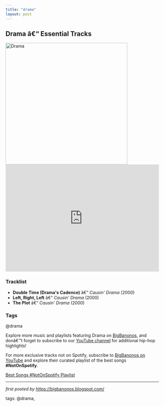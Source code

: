 ```yaml
---
title: "drama"
layout: post
---
```

<h2>Drama â€“ Essential Tracks</h2> <div > <img src="https://i.ytimg.com/vi/rE1ZIfbXVKY/sddefault.jpg" alt="Drama" width="400" />
</div> <iframe src="https://open.spotify.com/embed/playlist/6l0koeg7aIUXLbJeM2rl7X?utm_source=generator" width="100%" height="352" frameborder="0" allowfullscreen="" allow="autoplay; clipboard-write; encrypted-media; fullscreen; picture-in-picture" loading="lazy"></iframe> <h3>Tracklist</h3>
<ul> <li><strong>Double Time (Drama's Cadence)</strong> â€“ <em>Causin' Drama</em> (2000)</li> <li><strong>Left, Right, Left</strong> â€“ <em>Causin' Drama</em> (2000)</li> <li><strong>The Plot</strong> â€“ <em>Causin' Drama</em> (2000)</li>
</ul> <h3>Tags</h3>
<p>@drama</p> <p>Explore more music and playlists featuring Drama on <a href="https://bigbanonos.blogspot.com/" target="_blank">BigBanonos</a>, and donâ€™t forget to subscribe to our <a href="https://www.youtube.com/@BigBanonos" target="_blank">YouTube channel</a> for additional hip-hop highlights!</p>


<!--Subscribe and Playlist Links-->
<div>
    <p>For more exclusive tracks not on Spotify, subscribe to <a href="https://www.youtube.com/@BigBanonos" target="_blank">BigBanonos on YouTube</a> and explore their curated playlist of the best songs <strong>#NotOnSpotify</strong>.</p>
    <p><a href="https://www.youtube.com/playlist?list=PLtuNtuTatqI0kFahUCbtbfenC_ET5O_tr" target="_blank">Best Songs #NotOnSpotify Playlist<br /></a></p></div>

<hr />

<p><em>first posted by</em> <a href="https://bigbanonos.blogspot.com/" rel="noopener" target="_new">https://bigbanonos.blogspot.com/</a></p>

<p>tags: @drama,</p>

